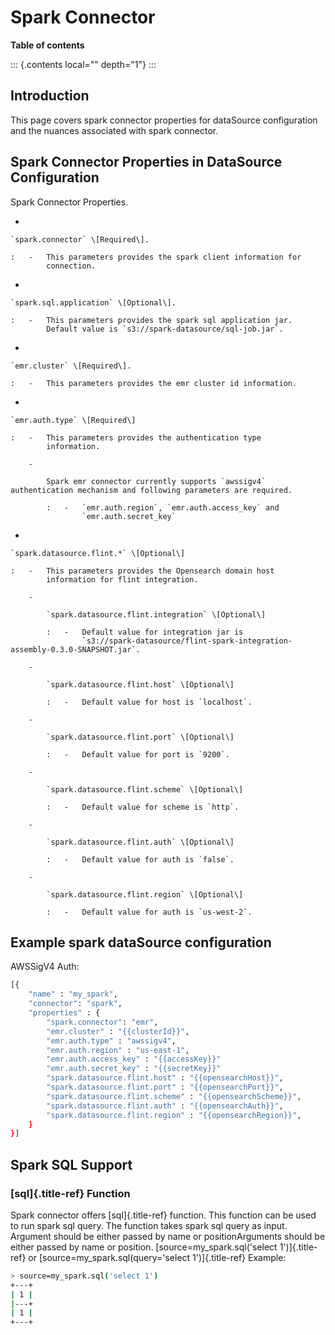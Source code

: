 # Spark Connector

**Table of contents**

::: {.contents local="" depth="1"}
:::

## Introduction

This page covers spark connector properties for dataSource configuration
and the nuances associated with spark connector.

## Spark Connector Properties in DataSource Configuration

Spark Connector Properties.

-   

    `spark.connector` \[Required\].

    :   -   This parameters provides the spark client information for
            connection.

-   

    `spark.sql.application` \[Optional\].

    :   -   This parameters provides the spark sql application jar.
            Default value is `s3://spark-datasource/sql-job.jar`.

-   

    `emr.cluster` \[Required\].

    :   -   This parameters provides the emr cluster id information.

-   

    `emr.auth.type` \[Required\]

    :   -   This parameters provides the authentication type
            information.

        -   

            Spark emr connector currently supports `awssigv4` authentication mechanism and following parameters are required.

            :   -   `emr.auth.region`, `emr.auth.access_key` and
                    `emr.auth.secret_key`

-   

    `spark.datasource.flint.*` \[Optional\]

    :   -   This parameters provides the Opensearch domain host
            information for flint integration.

        -   

            `spark.datasource.flint.integration` \[Optional\]

            :   -   Default value for integration jar is
                    `s3://spark-datasource/flint-spark-integration-assembly-0.3.0-SNAPSHOT.jar`.

        -   

            `spark.datasource.flint.host` \[Optional\]

            :   -   Default value for host is `localhost`.

        -   

            `spark.datasource.flint.port` \[Optional\]

            :   -   Default value for port is `9200`.

        -   

            `spark.datasource.flint.scheme` \[Optional\]

            :   -   Default value for scheme is `http`.

        -   

            `spark.datasource.flint.auth` \[Optional\]

            :   -   Default value for auth is `false`.

        -   

            `spark.datasource.flint.region` \[Optional\]

            :   -   Default value for auth is `us-west-2`.

## Example spark dataSource configuration

AWSSigV4 Auth:

``` sh
[{
    "name" : "my_spark",
    "connector": "spark",
    "properties" : {
        "spark.connector": "emr",
        "emr.cluster" : "{{clusterId}}",
        "emr.auth.type" : "awssigv4",
        "emr.auth.region" : "us-east-1",
        "emr.auth.access_key" : "{{accessKey}}"
        "emr.auth.secret_key" : "{{secretKey}}"
        "spark.datasource.flint.host" : "{{opensearchHost}}",
        "spark.datasource.flint.port" : "{{opensearchPort}}",
        "spark.datasource.flint.scheme" : "{{opensearchScheme}}",
        "spark.datasource.flint.auth" : "{{opensearchAuth}}",
        "spark.datasource.flint.region" : "{{opensearchRegion}}",
    }
}]
```

## Spark SQL Support

### [sql]{.title-ref} Function

Spark connector offers [sql]{.title-ref} function. This function can be
used to run spark sql query. The function takes spark sql query as
input. Argument should be either passed by name or positionArguments
should be either passed by name or position.
[source=my_spark.sql(\'select 1\')]{.title-ref} or
[source=my_spark.sql(query=\'select 1\')]{.title-ref} Example:

``` sh
> source=my_spark.sql('select 1')
+---+
| 1 |
|---+
| 1 |
+---+
```
